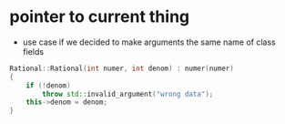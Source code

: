 
# pointer to current thing

- use case if we decided to make arguments the same name of class fields
```C++
Rational::Rational(int numer, int denom) : numer(numer)
{
	if (!denom)
		throw std::invalid_argument("wrong data");
	this->denom = denom;
}
```